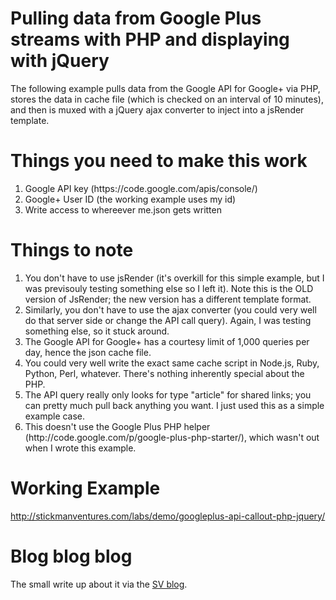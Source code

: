Pulling data from Google Plus streams with PHP and displaying with jQuery
=================================

The following example pulls data from the Google API for Google+ via PHP, stores the data in cache file (which is checked on an interval of 10 minutes), and 
then is muxed with a jQuery ajax converter to inject into a jsRender template.

Things you need to make this work
===
<ol>
	<li>Google API key (https://code.google.com/apis/console/)</li>
	<li>Google+ User ID (the working example uses my id)</li>
	<li>Write access to whereever me.json gets written</li>
</ol>

Things to note
===
<ol>
	<li>You don't have to use jsRender (it's overkill for this simple example, but I was previsouly testing something else so I left it). Note this is the OLD version of JsRender; the new version has a different template format.</li>
	<li>Similarly, you don't have to use the ajax converter (you could very well do that server side or change the API call query). Again, I was testing something else, so it stuck around.</li>
	<li>The Google API for Google+ has a courtesy limit of 1,000 queries per day, hence the json cache file.</li>
	<li>You could very well write the exact same cache script in Node.js, Ruby, Python, Perl, whatever. There's nothing inherently special about the PHP.</li>
	<li>The API query really only looks for type "article" for shared links; you can pretty much pull back anything you want. I just used this as a simple example case.</li>
	<li>This doesn't use the Google Plus PHP helper (http://code.google.com/p/google-plus-php-starter/), which wasn't out when I wrote this example.</li>
</ol>

Working Example
===
http://stickmanventures.com/labs/demo/googleplus-api-callout-php-jquery/

Blog blog blog
===
The small write up about it via the <a href="http://blog.stickmanventures.com/2011/11/16/pulling-data-from-google-stream-caching-with-php-and-displaying-with-jquery/">SV blog</a>.